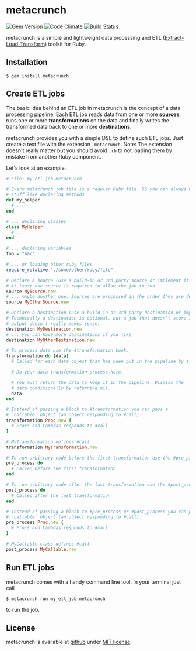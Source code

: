 metacrunch
==========

[![Gem Version](https://badge.fury.io/rb/metacrunch.svg)](http://badge.fury.io/rb/metacrunch)
[![Code Climate](https://codeclimate.com/github/ubpb/metacrunch/badges/gpa.svg)](https://codeclimate.com/github/ubpb/metacrunch)
[![Build Status](https://travis-ci.org/ubpb/metacrunch.svg)](https://travis-ci.org/ubpb/metacrunch)

metacrunch is a simple and lightweight data processing and ETL ([Extract-Load-Transform](http://en.wikipedia.org/wiki/Extract,_transform,_load))
toolkit for Ruby.


Installation
------------

```
$ gem install metacrunch
```


Create ETL jobs
---------------

The basic idea behind an ETL job in metacrunch is the concept of a data processing pipeline. Each ETL job reads data from one or more **sources**, runs one or more **transformations** on the data and finally writes the transformed data back to one or more **destinations**.

metacrunch provides you with a simple DSL to define such ETL jobs. Just create a text file with the extension `.metacrunch`. Note: The extension doesn't really matter but you should avoid `.rb` to not loading them by mistake from another Ruby component.

Let's look at an example.

```ruby
# File: my_etl_job.metacrunch

# Every metacrunch job file is a regular Ruby file. So you can always use regular Ruby
# stuff like declaring methods
def my_helper
  # ...
end

# ... declaring classes
class MyHelper
  # ...
end

# ... declaring variables
foo = "bar"

# ... or loading other ruby files
require_relative "./some/other/ruby/file"

# Declare a source (use a build-in or 3rd party source or implement it – see notes below).
# At least one source is required to allow the job to run.
source MySource.new
# ... maybe another one. Sources are processed in the order they are defined.
source MyOtherSource.new

# Declare a destination (use a build-in or 3rd party destination or implement it – see notes below).
# Technically a destination is optional, but a job that doesn't store it's
# output doesn't really makes sense.
destination MyDestination.new
# ... you can have more destinations if you like
destination MyOtherDestination.new

# To process data use the #transformation hook.
transformation do |data|
  # Called for each data object that has been put in the pipeline by a source.

  # Do your data transformation process here.

  # You must return the data to keep it in the pipeline. Dismiss the
  # data conditionally by returning nil.
  data
end

# Instead of passing a block to #transformation you can pass a
# `callable` object (an object responding to #call).
transformation Proc.new {
  # Procs and Lambdas responds to #call
}

# MyTransformation defines #call
transformation MyTransformation.new

# To run arbitrary code before the first transformation use the #pre_process hook.
pre_process do
  # Called before the first transformation
end

# To run arbitrary code after the last transformation use the #post_process hook.
post_process do
  # Called after the last transformation
end

# Instead of passing a block to #pre_process or #post_process you can pass a
# `callable` object (an object responding to #call).
pre_process Proc.new {
  # Procs and Lambdas responds to #call
}

# MyCallable class defines #call
post_process MyCallable.new

```


Run ETL jobs
------------

metacrunch comes with a handy command line tool. In your terminal just call


```
$ metacrunch run my_etl_job.metacrunch
```

to run the job.


License
-------

metacrunch is available at [github](https://github.com/ubpb/metacrunch) under [MIT license](https://github.com/ubpb/metacrunch/blob/master/License.txt).
